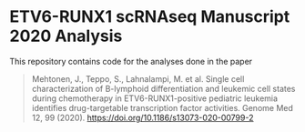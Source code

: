 # ETV6-RUNX1 scRNAseq Manuscript 2020 Analysis

This repository contains code for the analyses done in the paper
> Mehtonen, J., Teppo, S., Lahnalampi, M. et al. Single cell characterization of B-lymphoid differentiation and leukemic cell states during chemotherapy in ETV6-RUNX1-positive pediatric leukemia identifies drug-targetable transcription factor activities. Genome Med 12, 99 (2020). https://doi.org/10.1186/s13073-020-00799-2
